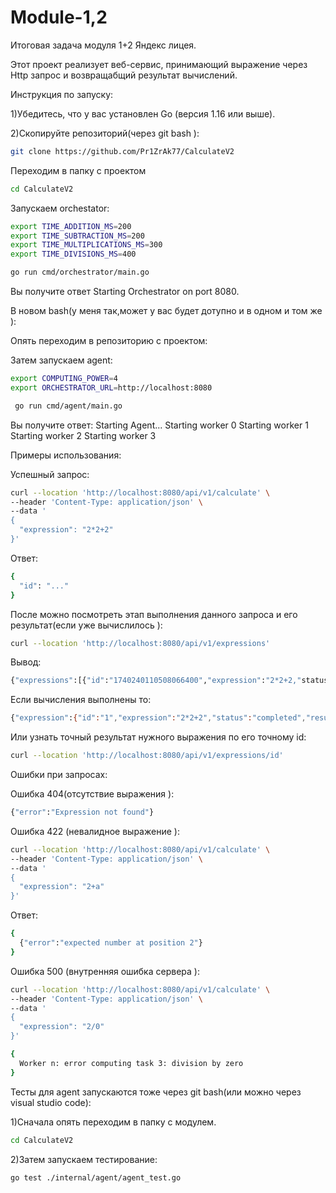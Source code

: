 # Module-1,2
Итоговая задача модуля 1+2 Яндекс лицея.

Этот проект реализует веб-сервис, принимающий выражение через Http запрос и возвращабщий результат вычислений.

Инструкция по запуску:

1)Убедитесь, что у вас установлен Go (версия 1.16 или выше).

2)Скопируйте репозиторий(через git bash ):

```bash
git clone https://github.com/Pr1ZrAk77/CalculateV2
```
Переходим в папку с проектом
```bash
cd CalculateV2
```

Запускаем orchestator:

```bash
export TIME_ADDITION_MS=200
export TIME_SUBTRACTION_MS=200
export TIME_MULTIPLICATIONS_MS=300
export TIME_DIVISIONS_MS=400

go run cmd/orchestrator/main.go
```

Вы получите ответ  Starting Orchestrator on port 8080.

В новом bash(у меня так,может у вас будет дотупно и в одном и том же ):

Опять переходим в репозиторию с проектом:

Затем запускаем agent:

```bash
export COMPUTING_POWER=4
export ORCHESTRATOR_URL=http://localhost:8080

 go run cmd/agent/main.go
```

Вы получите ответ:
Starting Agent...
Starting worker 0
Starting worker 1
Starting worker 2
Starting worker 3

Примеры использования:

Успешный запрос:

```bash
curl --location 'http://localhost:8080/api/v1/calculate' \
--header 'Content-Type: application/json' \
--data '
{
  "expression": "2*2+2"
}'
```

Ответ:

```bash
{
  "id": "..."
}
```

После можно посмотреть этап выполнения данного запроса и его результат(если уже вычислилось ):

```bash
curl --location 'http://localhost:8080/api/v1/expressions'
```

Вывод:

```bash
{"expressions":[{"id":"1740240110508066400","expression":"2*2+2,"status":"pending"}]}
```

Если вычисления выполнены то:

```bash
{"expression":{"id":"1","expression":"2*2+2","status":"completed","result":6}}
```

Или узнать точный результат нужного выражения по его точному id:

```bash
curl --location 'http://localhost:8080/api/v1/expressions/id'
```

Ошибки при запросах:

Ошибка 404(отсутствие выражения ):

```bash
{"error":"Expression not found"}
```

Ошибка 422 (невалидное выражение ):

```bash
curl --location 'http://localhost:8080/api/v1/calculate' \
--header 'Content-Type: application/json' \
--data '
{
  "expression": "2+a"
}'

```
Ответ:

```bash
{
  {"error":"expected number at position 2"}
}
```

Ошибка 500 (внутренняя ошибка сервера ):

```bash
curl --location 'http://localhost:8080/api/v1/calculate' \
--header 'Content-Type: application/json' \
--data '
{
  "expression": "2/0"
}'
```
```bash
{
  Worker n: error computing task 3: division by zero
}
```

Тесты для agent запускаются тоже через git bash(или можно через visual studio code):

1)Сначала опять переходим в папку с модулем.

```bash
cd CalculateV2
```

2)Затем запускаем тестирование:

```bash
go test ./internal/agent/agent_test.go
```
